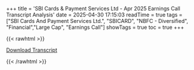 +++
title = 'SBI Cards & Payment Services Ltd - Apr 2025 Earnings Call Transcript Analysis'
date = 2025-04-30 17:15:03
readTime = true
tags = ["SBI Cards And Payment Services Ltd.", "SBICARD", "NBFC - Diversified", "Financial","Large Cap", "Earnings Call"]
showTags = true
toc = true
+++



{{< rawhtml >}}

<div class="button-container">    
    <a href="https://www.bseindia.com/stockinfo/AnnPdfOpen.aspx?Pname=b649cafc-bdf3-499b-95a4-64dfdad035f5.pdf" target="_blank" class="report-button">
      <i class="fas fa-file-pdf"></i> Download Transcript
    </a>
</div>
    
{{< /rawhtml >}}
